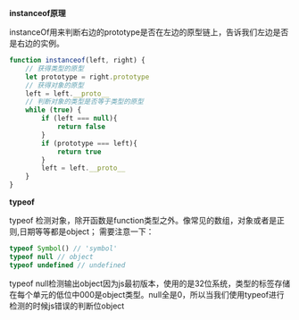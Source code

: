 **instanceof原理**

instanceOf用来判断右边的prototype是否在左边的原型链上，告诉我们左边是否是右边的实例。

```javascript
function instanceof(left, right) {
    // 获得类型的原型
    let prototype = right.prototype
    // 获得对象的原型
    left = left.__proto__
    // 判断对象的类型是否等于类型的原型
    while (true) {
        if (left === null){
            return false  
        }
        if (prototype === left){
            return true
        }
        left = left.__proto__
    }
}
```

**typeof**

typeof 检测对象，除开函数是function类型之外。像常见的数组，对象或者是正则,日期等等都是object；
需要注意一下：

```javascript
typeof Symbol() // 'symbol'
typeof null // object
typeof undefined // undefined
```

typeof null检测输出object因为js最初版本，使用的是32位系统，类型的标签存储在每个单元的低位中000是object类型。null全是0，所以当我们使用typeof进行检测的时候js错误的判断位object
